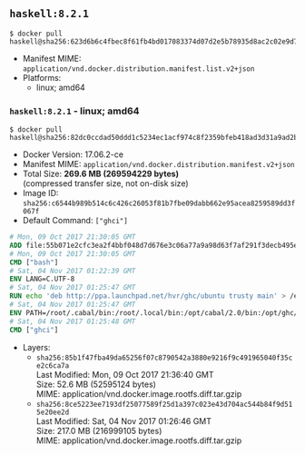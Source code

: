 ## `haskell:8.2.1`

```console
$ docker pull haskell@sha256:623d6b6c4fbec8f61fb4bd017083374d07d2e5b78935d8ac2c02e9d7834aacb3
```

-	Manifest MIME: `application/vnd.docker.distribution.manifest.list.v2+json`
-	Platforms:
	-	linux; amd64

### `haskell:8.2.1` - linux; amd64

```console
$ docker pull haskell@sha256:82dc0ccdad50ddd1c5234ec1acf974c8f2359bfeb418ad3d31a9ad2b70ff906f
```

-	Docker Version: 17.06.2-ce
-	Manifest MIME: `application/vnd.docker.distribution.manifest.v2+json`
-	Total Size: **269.6 MB (269594229 bytes)**  
	(compressed transfer size, not on-disk size)
-	Image ID: `sha256:c6544b989b514c6c426c26053f81b7fbe09dabb662e95acea8259589dd3f067f`
-	Default Command: `["ghci"]`

```dockerfile
# Mon, 09 Oct 2017 21:30:05 GMT
ADD file:55b071e2cfc3ea2f4bbf048d7d676e3c06a77a9a98d63f7af291f3decb495ec8 in / 
# Mon, 09 Oct 2017 21:30:05 GMT
CMD ["bash"]
# Sat, 04 Nov 2017 01:22:39 GMT
ENV LANG=C.UTF-8
# Sat, 04 Nov 2017 01:25:47 GMT
RUN echo 'deb http://ppa.launchpad.net/hvr/ghc/ubuntu trusty main' > /etc/apt/sources.list.d/ghc.list &&     apt-key adv --keyserver keyserver.ubuntu.com --recv-keys F6F88286 &&     apt-get update &&     apt-get install -y --no-install-recommends cabal-install-2.0 ghc-8.2.1 happy-1.19.5 alex-3.1.7             zlib1g-dev libtinfo-dev libsqlite3-0 libsqlite3-dev ca-certificates g++ git curl &&     curl -fSL https://github.com/commercialhaskell/stack/releases/download/v1.5.1/stack-1.5.1-linux-x86_64-static.tar.gz -o stack.tar.gz &&     curl -fSL https://github.com/commercialhaskell/stack/releases/download/v1.5.1/stack-1.5.1-linux-x86_64-static.tar.gz.asc -o stack.tar.gz.asc &&     apt-get purge -y --auto-remove curl &&     export GNUPGHOME="$(mktemp -d)" &&     gpg --keyserver ha.pool.sks-keyservers.net --recv-keys C5705533DA4F78D8664B5DC0575159689BEFB442 &&     gpg --batch --verify stack.tar.gz.asc stack.tar.gz &&     tar -xf stack.tar.gz -C /usr/local/bin --strip-components=1 &&     /usr/local/bin/stack config set system-ghc --global true &&     rm -rf "$GNUPGHOME" /var/lib/apt/lists/* /stack.tar.gz.asc /stack.tar.gz
# Sat, 04 Nov 2017 01:25:47 GMT
ENV PATH=/root/.cabal/bin:/root/.local/bin:/opt/cabal/2.0/bin:/opt/ghc/8.2.1/bin:/opt/happy/1.19.5/bin:/opt/alex/3.1.7/bin:/usr/local/sbin:/usr/local/bin:/usr/sbin:/usr/bin:/sbin:/bin
# Sat, 04 Nov 2017 01:25:48 GMT
CMD ["ghci"]
```

-	Layers:
	-	`sha256:85b1f47fba49da65256f07c8790542a3880e9216f9c491965040f35ce2c6ca7a`  
		Last Modified: Mon, 09 Oct 2017 21:36:40 GMT  
		Size: 52.6 MB (52595124 bytes)  
		MIME: application/vnd.docker.image.rootfs.diff.tar.gzip
	-	`sha256:8ce5223ee7193df25077589f25d1a397c023e43d704ac544b84f9d515e20ee2d`  
		Last Modified: Sat, 04 Nov 2017 01:26:46 GMT  
		Size: 217.0 MB (216999105 bytes)  
		MIME: application/vnd.docker.image.rootfs.diff.tar.gzip
